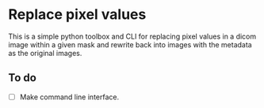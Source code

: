 # Replace pixel values
This is a simple python toolbox and CLI for replacing pixel values in a dicom
image within a given mask and rewrite back into images with the metadata as the 
original images. 

## To do
 - [ ] Make command line interface.